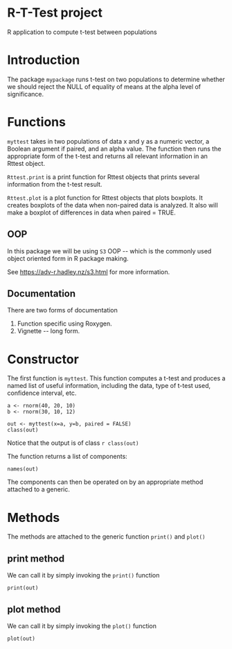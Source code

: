 # R-T-Test project

R application to compute t-test between populations

# Introduction

The package `mypackage` runs t-test on two populations to determine whether we should reject the NULL of equality of means at the alpha level of significance.

# Functions

`myttest` takes in two populations of data x and y as a numeric vector, a Boolean argument if paired, and an alpha value. The function then runs the appropriate form of the t-test and returns all relevant information in an Rttest object.

`Rttest.print` is a print function for Rttest objects that prints several information from the t-test result.

`Rttest.plot` is a plot function for Rttest objects that plots boxplots. It creates boxplots of the data when non-paired data is analyzed. It also will make a boxplot of differences in data when paired = TRUE.

## OOP

In this package we will be using `S3` OOP -- which is the commonly used object oriented form in R package making.

See <https://adv-r.hadley.nz/s3.html> for more information.

## Documentation

There are two forms of documentation
  
  1. Function specific using Roxygen.
  2. Vignette -- long form.
  
# Constructor

The first function is `myttest`. This function computes a t-test and produces a named list of useful information, including the data, type of t-test used, confidence interval, etc.

```{r}
a <- rnorm(40, 20, 10)
b <- rnorm(30, 10, 12)

out <- myttest(x=a, y=b, paired = FALSE)
class(out)
```

Notice that the output is of class `r class(out)`

The function returns a list of components:

```{r}
names(out)
```
The components can then be operated on by an appropriate method attached to a generic.

# Methods

The methods are attached to the generic function `print()` and `plot()`

## print method

We can call it by simply invoking the `print()` function

```{r}
print(out)
```

## plot method

We can call it by simply invoking the `plot()` function

```{r}
plot(out)
```
